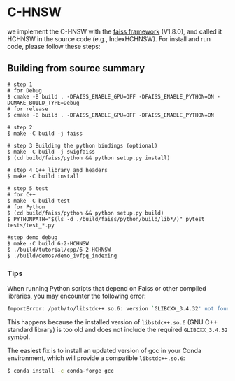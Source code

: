 # C-HNSW

we implement the C-HNSW with the [faiss framework](https://github.com/facebookresearch/faiss) (V1.8.0), and called it HCHNSW in the source code (e.g., IndexHCHNSW).
For install and run code, please follow these steps:


## Building from source summary

```shell
# step 1
# for Debug
$ cmake -B build . -DFAISS_ENABLE_GPU=OFF -DFAISS_ENABLE_PYTHON=ON -DCMAKE_BUILD_TYPE=Debug
# for release
$ cmake -B build . -DFAISS_ENABLE_GPU=OFF -DFAISS_ENABLE_PYTHON=ON 

# step 2
$ make -C build -j faiss

# step 3 Building the python bindings (optional)
$ make -C build -j swigfaiss
$ (cd build/faiss/python && python setup.py install)

# step 4 C++ library and headers
$ make -C build install

# step 5 test
# for C++
$ make -C build test 
# for Python
$ (cd build/faiss/python && python setup.py build)
$ PYTHONPATH="$(ls -d ./build/faiss/python/build/lib*/)" pytest tests/test_*.py

#step demo debug
$ make -C build 6-2-HCHNSW
$ ./build/tutorial/cpp/6-2-HCHNSW
$ ./build/demos/demo_ivfpq_indexing
```

### Tips

When running Python scripts that depend on Faiss or other compiled libraries, you may encounter the following error:

```bash
ImportError: /path/to/libstdc++.so.6: version `GLIBCXX_3.4.32' not found (required by .../_swigfaiss.so)
```

This happens because the installed version of `libstdc++.so.6` (GNU C++ standard library) is too old and does not include the required `GLIBCXX_3.4.32` symbol.

The easiest fix is to install an updated version of gcc in your Conda environment, which will provide a compatible `libstdc++.so.6`:

```bash
$ conda install -c conda-forge gcc
```